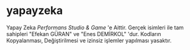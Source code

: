 # yapayzeka
Yapay Zeka *Performans Studio &amp; Game* 'e Aittir. Gerçek isimleri ile tam sahipleri "Efekan GÜRAN" ve "Enes DEMİRKOL" 'dur. Kodların Kopyalanması, Değiştirilmesi ve izinsiz işlemler yapılması yasaktır.
